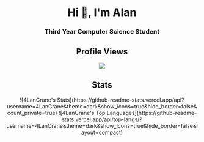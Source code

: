 <h1 align="center">Hi 👋, I'm Alan</h1>
<h3 align="center">Third Year Computer Science Student</h3>
<div align="center">
<h2>Profile Views</h2>
  <img src="https://profile-counter.glitch.me/4LanCrane/count.svg?"  />

  <div align="center">
  <h2>Stats</h2>
![4LanCrane's Stats](https://github-readme-stats.vercel.app/api?username=4LanCrane&theme=dark&show_icons=true&hide_border=false&count_private=true)
![4LanCrane's Top Languages](https://github-readme-stats.vercel.app/api/top-langs/?username=4LanCrane&theme=dark&show_icons=true&hide_border=false&layout=compact)
</div>

